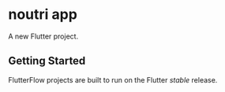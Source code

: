 # noutri app

A new Flutter project.

## Getting Started

FlutterFlow projects are built to run on the Flutter _stable_ release.
